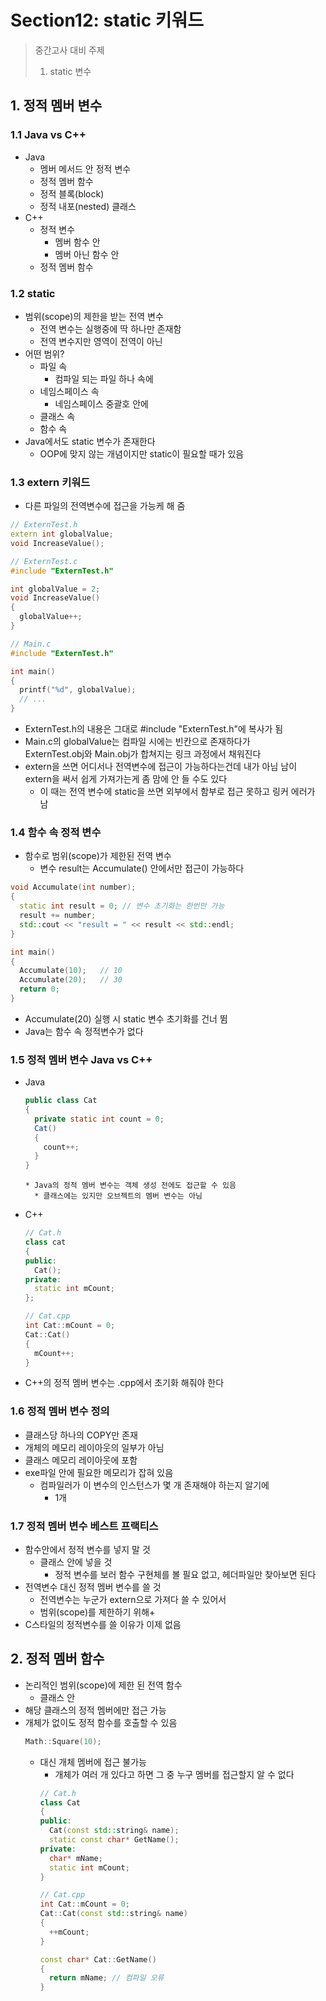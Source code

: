 # Section12: static 키워드

> 중간고사 대비 주제
>
> 1. static 변수

## 1. 정적 멤버 변수

### 1.1 Java vs C++
* Java
  * 멤버 메서드 안 정적 변수 
  * 정적 멤버 함수
  * 정적 블록(block)
  * 정적 내포(nested) 클래스
* C++
  * 정적 변수
    * 멤버 함수 안
    * 멤버 아닌 함수 안
  * 정적 멤버 함수

### 1.2 static
* 범위(scope)의 제한을 받는 전역 변수
  * 전역 변수는 실행중에 딱 하나만 존재함
  * 전역 변수지만 영역이 전역이 아닌
* 어떤 범위?
  * 파일 속
    * 컴파일 되는 파일 하나 속에 
  * 네임스페이스 속
    * 네임스페이스 중괄호 안에 
  * 클래스 속
  * 함수 속 
* Java에서도 static 변수가 존재한다
  * OOP에 맞지 않는 개념이지만 static이 필요할 때가 있음
### 1.3 extern 키워드 
* 다른 파일의 전역변수에 접근을 가능케 해 줌
```c++
// ExternTest.h
extern int globalValue;
void IncreaseValue();

// ExternTest.c
#include "ExternTest.h"

int globalValue = 2;
void IncreaseValue()
{
  globalValue++;
}

// Main.c
#include "ExternTest.h"

int main()
{
  printf("%d", globalValue);
  // ...
}
```
* ExternTest.h의 내용은 그대로 #include "ExternTest.h"에 복사가 됨 
* Main.c의 globalValue는 컴파일 시에는 빈칸으로 존재하다가   
ExternTest.obj와 Main.obj가 합쳐지는 링크 과정에서 채워진다
* extern을 쓰면 어디서나 전역변수에 접근이 가능하다는건데 내가 아님 남이 extern을 써서 쉽게 가져가는게 좀 맘에 안 들 수도 있다
   * 이 때는 전역 변수에 static을 쓰면 외부에서 함부로 접근 못하고 링커 에러가 남
### 1.4 함수 속 정적 변수
* 함수로 범위(scope)가 제한된 전역 변수
  * 변수 result는 Accumulate() 안에서만 접근이 가능하다 
```c++
void Accumulate(int number);
{
  static int result = 0; // 변수 초기화는 한번만 가능 
  result += number;
  std::cout << "result = " << result << std::endl;
}

int main()
{
  Accumulate(10);   // 10
  Accumulate(20);   // 30
  return 0;
}
```
  * Accumulate(20) 실행 시 static 변수 초기화를 건너 뜀
* Java는 함수 속 정적변수가 없다
### 1.5 정적 멤버 변수 Java vs C++
* Java
    ```java
    public class Cat
    {
      private static int count = 0;
      Cat()
      {
        count++;
      }
    }
    ```
      * Java의 정적 멤버 변수는 객체 생성 전에도 접근할 수 있음
        * 클래스에는 있지만 오브젝트의 멤버 변수는 아님
* C++
    ```c++
    // Cat.h
    class cat
    {
    public:
      Cat();
    private:
      static int mCount;
    };

    // Cat.cpp
    int Cat::mCount = 0;
    Cat::Cat()
    {
      mCount++;
    }
    ```
* C++의 정적 멤버 변수는 \.cpp에서 초기화 해줘야 한다
### 1.6 정적 멤버 변수 정의
* 클래스당 하나의 COPY만 존재
* 개체의 메모리 레이아웃의 일부가 아님
* 클래스 메모리 레이아웃에 포함
* exe파일 안에 필요한 메모리가 잡혀 있음
  * 컴파일러가 이 변수의 인스턴스가 몇 개 존재해야 하는지 알기에
    * 1개
### 1.7 정적 멤버 변수 베스트 프랙티스
* 함수안에서 정적 변수를 넣지 말 것
  * 클래스 안에 넣을 것
    * 정적 변수를 보러 함수 구현체를 볼 필요 없고, 헤더파일만 찾아보면 된다 
* 전역변수 대신 정적 멤버 변수를 쓸 것
  * 전역변수는 누군가 extern으로 가져다 쓸 수 있어서 
  * 범위(scope)를 제한하기 위해+ 
* C스타일의 정적변수를 쓸 이유가 이제 없음
## 2. 정적 멤버 함수
* 논리적인 범위(scope)에 제한 된 전역 함수
   * 클래스 안 
* 해당 클래스의 정적 멤버에만 접근 가능
* 개체가 없이도 정적 함수를 호출할 수 있음
  ```c++
  Math::Square(10);
  ```
  * 대신 개체 멤버에 접근 불가능
    * 개체가 여러 개 있다고 하면 그 중 누구 멤버를 접근할지 알 수 없다
    ```c++
    // Cat.h
    class Cat
    {
    public:
      Cat(const std::string& name);
      static const char* GetName();
    private:
      char* mName;
      static int mCount;
    }
    
    // Cat.cpp
    int Cat::mCount = 0;
    Cat::Cat(const std::string& name)
    {
      ++mCount;
    }
    
    const char* Cat::GetName()
    {
      return mName; // 컴파일 오류 
    }
    ```
